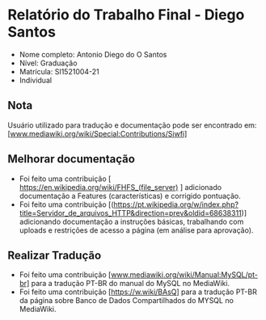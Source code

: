 # Relatório do Trabalho Final - Diego Santos

* Nome completo: Antonio Diego do O Santos
* Nível: Graduação
* Matrícula: SI1521004-21          
* Individual

## Nota

Usuário utilizado para tradução e documentação pode ser encontrado em: [www.mediawiki.org/wiki/Special:Contributions/Siwfi]

## Melhorar documentação

* Foi feito uma contribuição [ https://en.wikipedia.org/wiki/FHFS_(file_server) ] adicionado documentação a Features (características) e corrigido pontuação.
* Foi feito  uma contribuição [(https://pt.wikipedia.org/w/index.php?title=Servidor_de_arquivos_HTTP&direction=prev&oldid=68638311)] adicionando documentação a instruções básicas, trabalhando com uploads e restrições de acesso a página (em análise para aprovação).

## Realizar Tradução

* Foi feito uma contribuição [www.mediawiki.org/wiki/Manual:MySQL/pt-br] para a tradução PT-BR do manual do MySQL no MediaWiki.
* Foi feito  uma contribuição [https://w.wiki/BAsQ] para a tradução PT-BR da página sobre Banco de Dados Compartilhados do MYSQL no MediaWiki.

